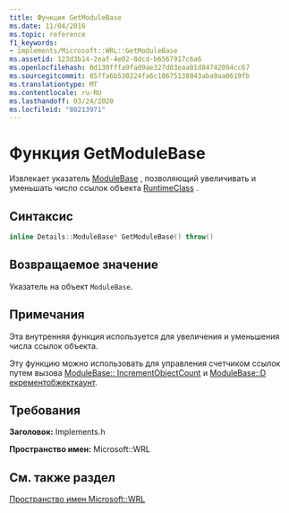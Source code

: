 ```yaml
---
title: Функция GetModuleBase
ms.date: 11/04/2016
ms.topic: reference
f1_keywords:
- implements/Microsoft::WRL::GetModuleBase
ms.assetid: 123d3b14-2eaf-4e02-8dcd-b6567917c6a6
ms.openlocfilehash: 0d130fffa9fad9ae327d03eaa01d84742094cc67
ms.sourcegitcommit: 857fa6b530224fa6c18675138043aba9aa0619fb
ms.translationtype: MT
ms.contentlocale: ru-RU
ms.lasthandoff: 03/24/2020
ms.locfileid: "80213971"
---
```

# <a name="getmodulebase-function"></a>Функция GetModuleBase

Извлекает указатель [ModuleBase](modulebase-class.md) , позволяющий увеличивать и уменьшать число ссылок объекта [RuntimeClass](runtimeclass-class.md) .

## <a name="syntax"></a>Синтаксис

```cpp
inline Details::ModuleBase* GetModuleBase() throw()
```

## <a name="return-value"></a>Возвращаемое значение

Указатель на объект `ModuleBase`.

## <a name="remarks"></a>Примечания

Эта внутренняя функция используется для увеличения и уменьшения числа ссылок объекта.

Эту функцию можно использовать для управления счетчиком ссылок путем вызова [ModuleBase:: IncrementObjectCount](modulebase-class.md#incrementobjectcount) и [ModuleBase::D екрементобжекткаунт](modulebase-class.md#decrementobjectcount).

## <a name="requirements"></a>Требования

**Заголовок:** Implements.h

**Пространство имен:** Microsoft::WRL

## <a name="see-also"></a>См. также раздел

[Пространство имен Microsoft::WRL](microsoft-wrl-namespace.md)
